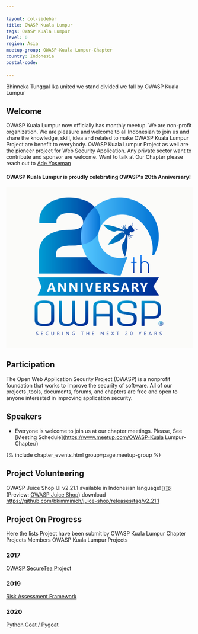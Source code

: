 ```yaml
---

layout: col-sidebar
title: OWASP Kuala Lumpur
tags: OWASP Kuala Lumpur
level: 0
region: Asia
meetup-group: OWASP-Kuala Lumpur-Chapter
country: Indonesia
postal-code: 

---
```


Bhinneka Tunggal Ika united we stand divided we fall by OWASP Kuala Lumpur

## Welcome
OWASP Kuala Lumpur now officially has monthly meetup. We are non-profit organization. We are pleasure and welcome to all Indonesian to join us and share the knowledge, skill, idea and related to make OWASP Kuala Lumpur Project are benefit to everybody. OWASP Kuala Lumpur Project as well are the pioneer project for Web Security Application.
Any private sector want to contribute and sponsor are welcome. Want to talk at Our Chapter please reach out to [Ade Yoseman](mailto:ade.putra@owasp.org) 
#### OWASP Kuala Lumpur is proudly celebrating OWASP's 20th Anniversary!
[![OWASP 20th Anniversary Image](assets/images/OWASP%2020th%20Anniversary.jpeg)](https://20thanniversary.owasp.org/)

## Participation
The Open Web Application Security Project (OWASP) is a nonprofit foundation that works to improve the security of software. All of our projects ,tools, documents, forums, and chapters are free and open to anyone interested in improving application security. 

## Speakers
- Everyone is welcome to join us at our chapter meetings. Please, See [Meeting Schedule](https://www.meetup.com/OWASP-Kuala Lumpur-Chapter/)

{% include chapter_events.html group=page.meetup-group %}

## Project Volunteering

OWASP Juice Shop UI v2.21.1 available in Indonesian language\! 🇮🇩
(Preview: [OWASP Juice Shop](http://juice-shop-staging.herokuapp.com))
download
<https://github.com/bkimminich/juice-shop/releases/tag/v2.21.1>

## Project On Progress

Here the lists Project have been submit by OWASP Kuala Lumpur Chapter
Projects Members
OWASP Kuala Lumpur Projects

### 2017

[OWASP SecureTea Project](https://www.owasp.org/www-project-securetea)

### 2019

[Risk Assessment Framework](https://github.com/OWASP/RiskAssessmentFramework)

### 2020

[Python Goat / Pygoat](https://github.com/adeyosemanputra/pygoat)
 
